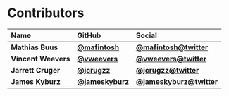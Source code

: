 # Contributors

| Name                | GitHub                                             | Social                                                      |
| :------------------ | :------------------------------------------------- | :---------------------------------------------------------- |
| **Mathias Buus**    | [**@mafintosh**](https://github.com/mafintosh)     | [**@mafintosh@twitter**](https://twitter.com/mafintosh)     |
| **Vincent Weevers** | [**@vweevers**](https://github.com/vweevers)       | [**@vweevers@twitter**](https://twitter.com/vweevers)       |
| **Jarrett Cruger**  | [**@jcrugzz**](https://github.com/jcrugzz)         | [**@jcrugzz@twitter**](https://twitter.com/jcrugzz)         |
| **James Kyburz**    | [**@jameskyburz**](https://github.com/jameskyburz) | [**@jameskyburz@twitter**](https://twitter.com/jameskyburz) |
